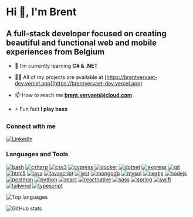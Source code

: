 # Hi 👋, I'm Brent

## A full-stack developer focused on creating beautiful and functional web and mobile experiences from Belgium

- 🌱 I’m currently learning **C# & .NET**

- 👨‍💻 All of my projects are available at [https://brentvervaet-dev.vercel.app](https://brentvervaet-dev.vercel.app)

- 📫 How to reach me **<brent.vervaet@icloud.com>**

- ⚡ Fun fact **I play bass**

### Connect with me

[![LinkedIn](https://raw.githubusercontent.com/rahuldkjain/github-profile-readme-generator/master/src/images/icons/Social/linked-in-alt.svg)](https://linkedin.com/in/brent%20vervaet)

### Languages and Tools

[![bash](https://www.vectorlogo.zone/logos/gnu_bash/gnu_bash-icon.svg)](https://www.gnu.org/software/bash/)
[![csharp](https://raw.githubusercontent.com/devicons/devicon/master/icons/csharp/csharp-original.svg)](https://www.w3schools.com/cs/)
[![css3](https://raw.githubusercontent.com/devicons/devicon/master/icons/css3/css3-original-wordmark.svg)](https://www.w3schools.com/css/)
[![cypress](https://raw.githubusercontent.com/simple-icons/simple-icons/6e46ec1fc23b60c8fd0d2f2ff46db82e16dbd75f/icons/cypress.svg)](https://www.cypress.io)
[![docker](https://raw.githubusercontent.com/devicons/devicon/master/icons/docker/docker-original-wordmark.svg)](https://www.docker.com/)
[![dotnet](https://raw.githubusercontent.com/devicons/devicon/master/icons/dot-net/dot-net-original-wordmark.svg)](https://dotnet.microsoft.com/)
[![express](https://raw.githubusercontent.com/devicons/devicon/master/icons/express/express-original-wordmark.svg)](https://expressjs.com)
[![git](https://www.vectorlogo.zone/logos/git-scm/git-scm-icon.svg)](https://git-scm.com/)
[![html5](https://raw.githubusercontent.com/devicons/devicon/master/icons/html5/html5-original-wordmark.svg)](https://www.w3.org/html/)
[![java](https://raw.githubusercontent.com/devicons/devicon/master/icons/java/java-original.svg)](https://www.java.com)
[![javascript](https://raw.githubusercontent.com/devicons/devicon/master/icons/javascript/javascript-original.svg)](https://developer.mozilla.org/en-US/docs/Web/JavaScript)
[![jest](https://www.vectorlogo.zone/logos/jestjsio/jestjsio-icon.svg)](https://jestjs.io)
[![mongodb](https://raw.githubusercontent.com/devicons/devicon/master/icons/mongodb/mongodb-original-wordmark.svg)](https://www.mongodb.com/)
[![mysql](https://raw.githubusercontent.com/devicons/devicon/master/icons/mysql/mysql-original-wordmark.svg)](https://www.mysql.com/)
[![nextjs](https://cdn.worldvectorlogo.com/logos/nextjs-2.svg)](https://nextjs.org/)
[![nodejs](https://raw.githubusercontent.com/devicons/devicon/master/icons/nodejs/nodejs-original-wordmark.svg)](https://nodejs.org)
[![postman](https://www.vectorlogo.zone/logos/getpostman/getpostman-icon.svg)](https://postman.com)
[![python](https://raw.githubusercontent.com/devicons/devicon/master/icons/python/python-original.svg)](https://www.python.org)
[![react](https://raw.githubusercontent.com/devicons/devicon/master/icons/react/react-original-wordmark.svg)](https://reactjs.org/)
[![reactnative](https://reactnative.dev/img/header_logo.svg)](https://reactnative.dev/)
[![sass](https://raw.githubusercontent.com/devicons/devicon/master/icons/sass/sass-original.svg)](https://sass-lang.com)
[![spring](https://www.vectorlogo.zone/logos/springio/springio-icon.svg)](https://spring.io/)
[![swift](https://raw.githubusercontent.com/devicons/devicon/master/icons/swift/swift-original.svg)](https://developer.apple.com/swift/)
[![tailwind](https://www.vectorlogo.zone/logos/tailwindcss/tailwindcss-icon.svg)](https://tailwindcss.com/)
[![typescript](https://raw.githubusercontent.com/devicons/devicon/master/icons/typescript/typescript-original.svg)](https://www.typescriptlang.org/)

![Top languages](https://github-readme-stats.vercel.app/api/top-langs?username=brentvervaet&show_icons=true&theme=dark&locale=en&layout=compact)

![GitHub stats](https://github-readme-stats.vercel.app/api?username=brentvervaet&show_icons=true&theme=dark&locale=en)

